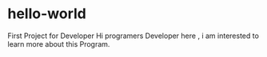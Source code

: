 # hello-world
First Project for Developer
Hi programers
Developer here , i am interested to learn more about this Program.
